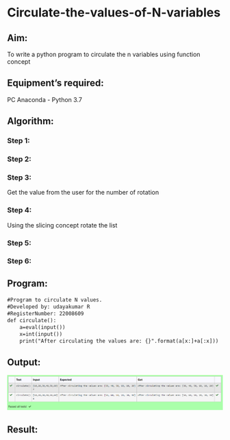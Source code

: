 # Circulate-the-values-of-N-variables
## Aim:
To write a python program to circulate the n variables using function concept
## Equipment’s required:
PC
Anaconda - Python 3.7
## Algorithm: 
### Step 1: 
### Step 2: 
### Step 3: 
Get the value from the user for the number of rotation
### Step 4: 
Using the slicing concept rotate the list

### Step 5: 
### Step 6: 
## Program:
```
#Program to circulate N values.
#Developed by: udayakumar R
#RegisterNumber: 22008609
def circulate():
    a=eval(input())    
    x=int(input())
    print("After circulating the values are: {}".format(a[x:]+a[:x]))
```

## Output:
![OUTPUT](output.png)

## Result:
